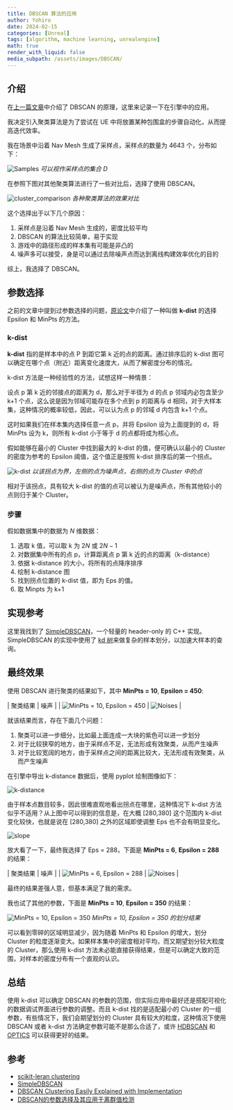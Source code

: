 ```yaml
---
title: DBSCAN 算法的应用
author: Yohiro
date: 2024-02-15
categories: [Unreal]
tags: [algorithm, machine learning, unrealengine]
math: true
render_with_liquid: false
media_subpath: /assets/images/DBSCAN/
---
```

## 介绍

在[上一篇文章](/posts/Clustering-DBSCAN)中介绍了 DBSCAN 的原理，这里来记录一下在引擎中的应用。

我决定引入聚类算法是为了尝试在 UE 中将放置某种包围盒的步骤自动化，从而提高迭代效率。

我在场景中沿着 Nav Mesh 生成了采样点，采样点的数量为 4643 个，分布如下：

![Samples](Samples.png)
_可以视作采样点的集合 D_

在参照下图对其他聚类算法进行了一些对比后，选择了使用 DBSCAN。

![cluster_comparison](https://scikit-learn.org/stable/_images/sphx_glr_plot_cluster_comparison_001.png)
_各种聚类算法的效果对比_

这个选择出于以下几个原因：

1. 采样点是沿着 Nav Mesh 生成的，密度比较平均
2. DBSCAN 的算法比较简单，易于实现
3. 游戏中的路径形成的样本集有可能是非凸的
4. 噪声多可以接受，身是可以通过去除噪声点而达到离线构建效率优化的目的

综上，我选择了 DBSCAN。

## 参数选择

之前的文章中提到过参数选择的问题，[原论文](https://cdn.aaai.org/KDD/1996/KDD96-037.pdf)中介绍了一种叫做 **k-dist** 的选择 Epsilon 和 MinPts 的方法。

### k-dist

**k-dist** 指的是样本中的点 P 到距它第 k 近的点的距离。通过排序后的 k-dist 图可以确定在哪个点（附近）距离变化速度大，从而了解密度分布的情况。

k-dist 方法是一种经验性的方法，试想这样一种情景：

设点 p 第 k 近的邻接点的距离为 d，那么对于半径为 d 的点 p 邻域内必包含至少 k+1 个点，这么说是因为邻域可能存在多个点到 p 的距离与 d 相同，对于大样本集，这种情况的概率较低，因此，可以认为点 p 的邻域 d 内包含 k+1 个点。

这时如果我们在样本集内选择任意一点 p，并将 Epsilon 设为上面提到的 d，将 MinPts 设为 k，则所有 k-dist 小于等于 d 的点都将成为核心点。

假如能够在最小的 Cluster 中找到最大的 k-dist 的值，便可确认以最小的 Cluster 的密度为参考的 Epsilon 阈值，这个值正是按照 k-dist 排序后的第一个拐点。

![k-dist](k-distance.png)
_以该拐点为界，左侧的点为噪声点，右侧的点为 Cluster 中的点_

相对于该拐点，具有较大 k-dist 的值的点可以被认为是噪声点，所有其他较小的点则归于某个 Cluster。

### 步骤

假如数据集中的数据为 $N$ 维数据：

1. 选取 k 值，可以取 k 为 $2N$ 或 $2N-1$
2. 对数据集中所有的点 p，计算距离点 p 第 k 近的点的距离（k-distance）
3. 依据 k-distance 的大小，将所有的点降序排序
4. 绘制 k-distance 图
5. 找到拐点位置的 k-dist 值，即为 Eps 的值。
6. 取 Minpts 为 k+1

## 实现参考

这里我找到了 [SimpleDBSCAN](https://github.com/CallmeNezha/SimpleDBSCAN)，一个轻量的 header-only 的 C++ 实现。SimpleDBSCAN 的实现中使用了 [kd 树](https://oi-wiki.org/ds/kdt/)来做复杂的样本划分，以加速大样本的查询。

## 最终效果

使用 DBSCAN 进行聚类的结果如下，其中 **MinPts = 10**, **Epsilon = 450**:

| 聚类结果 | 噪声 |
| ![MinPts = 10, Epsilon = 450](MinPts=10_Eps=450.png) | ![Noises](MinPts=10_Eps=450_Noises.png) |

就该结果而言，存在下面几个问题：

1. 聚类可以进一步细分，比如最上面连成一大块的紫色可以进一步划分
2. 对于比较狭窄的地方，由于采样点不足，无法形成有效聚类，从而产生噪声
3. 对于比较宽阔的地方，由于采样点之间的距离比较大，无法形成有效聚类，从而产生噪声

在引擎中导出 k-distance 数据后，使用 pyplot 绘制图像如下：

![k-distance](6dist.png)

由于样本点数目较多，因此很难直观地看出拐点在哪里，这种情况下 k-dist 方法似乎不适用？从上图中可以得到的信息是，在大概 [280,380] 这个范围内 k-dist 变化较快，也就是说在 [280,380] 之外的区域即使调整 Eps 也不会有明显变化。

![slope](6dist-scale.png)

放大看了一下，最终我选择了 Eps = 288，下面是 **MinPts = 6**, **Epsilon = 288** 的结果：

| 聚类结果 | 噪声 |
| ![MinPts = 6, Epsilon = 288](MinPts=6_Eps=288.png) | ![Noises](MinPts=6_Eps=288_Noises.png) |

最终的结果差强人意，但基本满足了我的需求。

我也试了其他的参数，下面是 **MinPts = 10**, **Epsilon = 350** 的结果：

![MinPts = 10, Epsilon = 350](MinPts=10_Eps=350.png)
_MinPts = 10, Epsilon = 350 的划分结果_

可以看到零碎的区域明显减少，因为随着 MinPts 和 Epsilon 的增大，划分 Cluster 的粒度逐渐变大。如果样本集中的密度相对平均，而又期望划分较大粒度的 Cluster，那么使用 k-dist 方法未必能直接获得结果，但是可以确定大致的范围，对样本的密度分布有一个直观的认识。

## 总结

使用 k-dist 可以确定 DBSCAN 的参数的范围，但实际应用中最好还是搭配可视化的数据调试界面进行参数的调整。而且 k-dist 找的是适配最小的 Cluster 的一组参数，有些情况下，我们会期望划分的 Cluster 具有较大的粒度，这种情况下使用 DBSCAN 或者 k-dist 方法确定参数可能不是那么合适了，或许 [HDBSCAN](https://scikit-learn.org/stable/modules/clustering.html#hdbscan) 和 [OPTICS](https://zh.wikipedia.org/wiki/OPTICS) 可以获得更好的结果。

## 参考

- [scikit-leran clustering](https://scikit-learn.org/stable/modules/clustering.html#dbscan)
- [SimpleDBSCAN](https://github.com/CallmeNezha/SimpleDBSCAN)
- [DBSCAN Clustering Easily Explained with Implementation](https://www.youtube.com/watch?v=C3r7tGRe2eI)
- [DBSCAN的参数选择及其应用于离群值检测](https://blog.csdn.net/Cyrus_May/article/details/113504879)

